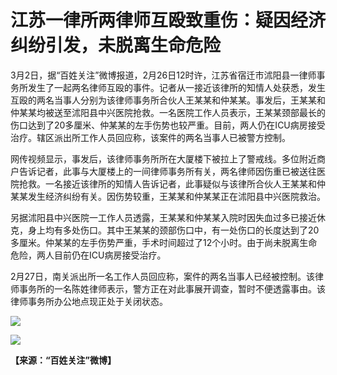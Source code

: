 # 江苏一律所两律师互殴致重伤：疑因经济纠纷引发，未脱离生命危险

3月2日，据“百姓关注”微博报道，2月26日12时许，江苏省宿迁市沭阳县一律师事务所发生了一起两名律师互殴的事件。记者从一接近该律所的知情人处获悉，发生互殴的两名当事人分别为该律师事务所合伙人王某某和仲某某。事发后，王某某和仲某某均被送至沭阳县中兴医院抢救。一名医院工作人员表示，王某某颈部最长的伤口达到了20多厘米、仲某某的左手伤势也较严重。目前，两人仍在ICU病房接受治疗。辖区派出所工作人员回应称，该案件的两名当事人已被警方控制。

网传视频显示，事发后，该律师事务所所在大厦楼下被拉上了警戒线。多位附近商户告诉记者，此事与大厦楼上的一间律师事务所有关，两名律师因伤重已被送往医院抢救。一名接近该律所的知情人告诉记者，此事疑似与该律所合伙人王某某和仲某某发生经济纠纷有关。因伤势较重，王某某和仲某某正在沭阳县中兴医院救治。

另据沭阳县中兴医院一工作人员透露，王某某和仲某某入院时因失血过多已接近休克，身上均有多处伤口。其中王某某的颈部伤口中，有一处伤口的长度达到了20多厘米。仲某某的左手伤势严重，手术时间超过了12个小时。由于尚未脱离生命危险，两人目前仍在ICU病房接受治疗。

2月27日，南关派出所一名工作人员回应称，案件的两名当事人已经被控制。该律师事务所的一名陈姓律师表示，警方正在对此事展开调查，暂时不便透露事由。该律师事务所办公地点现正处于关闭状态。

![](https://inews.gtimg.com/om_bt/ORexrJqHrOcYy3zW145ED2z6Sq2_NKMW6oTq39Wcm6aNEAA/1000)

![](https://inews.gtimg.com/om_bt/OUN4sQCCaD1a75fyWPiiNK4xwe7WXPbidB5T6CoT4uz0YAA/1000)

**【来源：“百姓关注”微博】**

